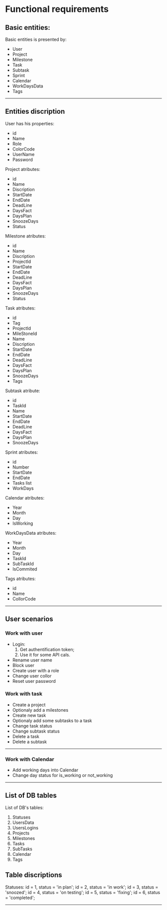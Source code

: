 # Functional requirements

## Basic entities:

Basic entities is presented by:
- User
- Project
- Milestone
- Task
- Subtask
- Sprint
- Calendar
- WorkDaysData
- Tags

---

## Entities discription

User has his properties:
- id
- Name
- Role
- ColorCode
- UserName
- Password

Project atributes:
- id
- Name
- Discription
- StartDate
- EndDate
- DeadLine
- DaysFact
- DaysPlan
- SnoozeDays
- Status

Milestone atributes:
- id
- Name
- Discription
- ProjectId
- StartDate
- EndDate
- DeadLine
- DaysFact
- DaysPlan
- SnoozeDays
- Status

Task atributes:
- id
- Tag
- ProjectId
- MileStoneId
- Name
- Discription
- StartDate
- EndDate
- DeadLine
- DaysFact
- DaysPlan
- SnoozeDays
- Tags

Subtask atribute:
- id
- TaskId
- Name
- StartDate
- EndDate
- DeadLine
- DaysFact
- DaysPlan
- SnoozeDays

Sprint atributes:
- id
- Number
- StartDate
- EndDate
- Tasks list
- WorkDays

Calendar atributes:
- Year
- Month
- Day
- IsWorking

WorkDaysData atributes:
- Year
- Month
- Day
- TaskId
- SubTaskId
- IsCommited

Tags atributes:
- id
- Name
- CollorCode

---

## User scenarios

### Work with user

- Login:
    1. Get authentification token;
    2. Use it for some API cals.
- Rename user name
- Block user
- Create user with a role
- Change user collor
- Reset user password

### Work with task

- Create a project
- Optionaly add a milestones
- Create new task
- Optionaly add some subtasks to a task
- Change task status
- Change subtask status
- Delete a task
- Delete a subtask

---

### Work with Calendar

- Add working days into Calendar
- Change day status for is_working or not_working

---

## List of DB tables

List of DB's tables:
1. Statuses
1. UsersData
1. UsersLogins
1. Projects
1. Milestones
1. Tasks
1. SubTasks
1. Calendar
1. Tags

## Table discriptions

Statuses:
id = 1, status = 'in plan';
id = 2, status = 'in work';
id = 3, status = 'snoozed';
id = 4, status = 'on testing';
id = 5, status = 'fixing';
id = 6, status = 'completed';

---
